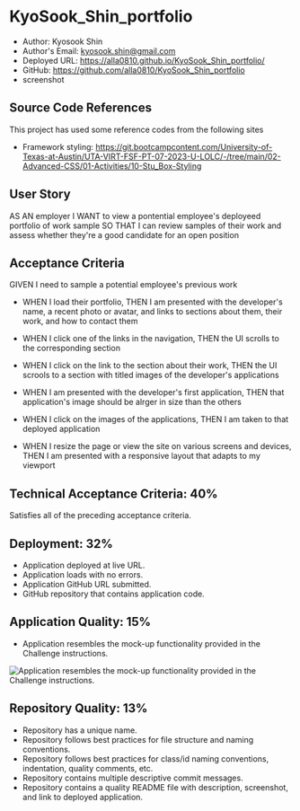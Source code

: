 # KyoSook_Shin_portfolio
 
  * Author: Kyosook Shin
  * Author's Email: kyosook.shin@gmail.com
  * Deployed URL: https://alla0810.github.io/KyoSook_Shin_portfolio/
  * GitHub: https://github.com/alla0810/KyoSook_Shin_portfolio
  * screenshot


## Source Code References
  This project has used some reference codes from the following sites

  * Framework styling: https://git.bootcampcontent.com/University-of-Texas-at-Austin/UTA-VIRT-FSF-PT-07-2023-U-LOLC/-/tree/main/02-Advanced-CSS/01-Activities/10-Stu_Box-Styling

  
## User Story

AS AN employer
I WANT to view a pontential employee's deployeed portfolio of work sample
SO THAT I can review samples of their work and assess whether they're a good candidate for an open position

## Acceptance Criteria

GIVEN I need to sample a potential employee's previous work

* WHEN I load their portfolio, THEN I am presented with the developer's name, a recent photo or avatar, and links to sections about them, their work, and how to contact them

* WHEN I click one of the links in the navigation, THEN the UI scrolls to the corresponding section

* WHEN I click on the link to the section about their work, THEN the UI scrools to a section with titled images of the developer's applications

* WHEN I am presented with the developer's first application, THEN that application's image should be alrger in size than the others

* WHEN I click on the images of the applications, THEN I am taken to that deployed application

* WHEN I resize the page or view the site on various screens and devices, THEN I am presented with a responsive layout that adapts to my viewport

## Technical Acceptance Criteria: 40%

Satisfies all of the preceding acceptance criteria.


## Deployment: 32%

* Application deployed at live URL.
* Application loads with no errors.
* Application GitHub URL submitted.
* GitHub repository that contains application code.

## Application Quality: 15%

* Application resembles the mock-up functionality provided in the Challenge instructions.
 
 ![Application resembles the mock-up functionality provided in the Challenge instructions.](./Images/02-advanced-css-homework-demo.gif)


## Repository Quality: 13%

* Repository has a unique name.
* Repository follows best practices for file structure and naming conventions.
* Repository follows best practices for class/id naming conventions, indentation, quality comments, etc.
* Repository contains multiple descriptive commit messages.
* Repository contains a quality README file with description, screenshot, and link to deployed application.
